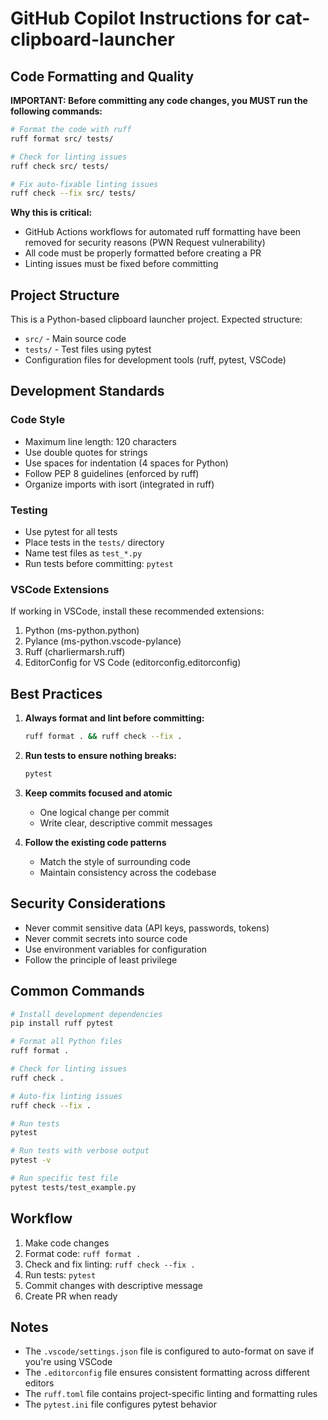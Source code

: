 # GitHub Copilot Instructions for cat-clipboard-launcher

## Code Formatting and Quality

**IMPORTANT: Before committing any code changes, you MUST run the following commands:**

```bash
# Format the code with ruff
ruff format src/ tests/

# Check for linting issues
ruff check src/ tests/

# Fix auto-fixable linting issues
ruff check --fix src/ tests/
```

**Why this is critical:**
- GitHub Actions workflows for automated ruff formatting have been removed for security reasons (PWN Request vulnerability)
- All code must be properly formatted before creating a PR
- Linting issues must be fixed before committing

## Project Structure

This is a Python-based clipboard launcher project. Expected structure:
- `src/` - Main source code
- `tests/` - Test files using pytest
- Configuration files for development tools (ruff, pytest, VSCode)

## Development Standards

### Code Style
- Maximum line length: 120 characters
- Use double quotes for strings
- Use spaces for indentation (4 spaces for Python)
- Follow PEP 8 guidelines (enforced by ruff)
- Organize imports with isort (integrated in ruff)

### Testing
- Use pytest for all tests
- Place tests in the `tests/` directory
- Name test files as `test_*.py`
- Run tests before committing: `pytest`

### VSCode Extensions
If working in VSCode, install these recommended extensions:
1. Python (ms-python.python)
2. Pylance (ms-python.vscode-pylance)
3. Ruff (charliermarsh.ruff)
4. EditorConfig for VS Code (editorconfig.editorconfig)

## Best Practices

1. **Always format and lint before committing:**
   ```bash
   ruff format . && ruff check --fix .
   ```

2. **Run tests to ensure nothing breaks:**
   ```bash
   pytest
   ```

3. **Keep commits focused and atomic**
   - One logical change per commit
   - Write clear, descriptive commit messages

4. **Follow the existing code patterns**
   - Match the style of surrounding code
   - Maintain consistency across the codebase

## Security Considerations

- Never commit sensitive data (API keys, passwords, tokens)
- Never commit secrets into source code
- Use environment variables for configuration
- Follow the principle of least privilege

## Common Commands

```bash
# Install development dependencies
pip install ruff pytest

# Format all Python files
ruff format .

# Check for linting issues
ruff check .

# Auto-fix linting issues
ruff check --fix .

# Run tests
pytest

# Run tests with verbose output
pytest -v

# Run specific test file
pytest tests/test_example.py
```

## Workflow

1. Make code changes
2. Format code: `ruff format .`
3. Check and fix linting: `ruff check --fix .`
4. Run tests: `pytest`
5. Commit changes with descriptive message
6. Create PR when ready

## Notes

- The `.vscode/settings.json` file is configured to auto-format on save if you're using VSCode
- The `.editorconfig` file ensures consistent formatting across different editors
- The `ruff.toml` file contains project-specific linting and formatting rules
- The `pytest.ini` file configures pytest behavior
